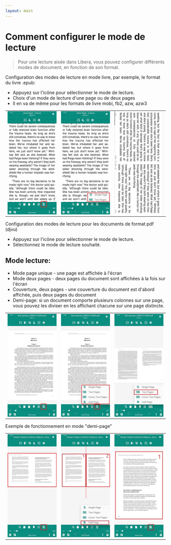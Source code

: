 ```yaml
---
layout: main
---
```


# Comment configurer le mode de lecture

> Pour une lecture aisée dans Libera, vous pouvez configurer différents modes de document, en fonction de son format.

Configuration des modes de lecture en mode livre, par exemple, le format du livre .epub:

* Appuyez sur l'icône pour sélectionner le mode de lecture.
* Choix d'un mode de lecture d'une page ou de deux pages
* Il en va de même pour les formats de livre mobi, fb2, azw, azw3

||||
|-|-|-|
|![](1.jpg)|![](2.jpg)|![](3.jpg)|

Configuration des modes de lecture pour les documents de format pdf (djvu)

* Appuyez sur l'icône pour sélectionner le mode de lecture.
* Sélectionnez le mode de lecture souhaité.

## Mode lecture:

* Mode page unique - une page est affichée à l'écran
* Mode deux pages - deux pages du document sont affichées à la fois sur l'écran
* Couverture, deux pages - une couverture du document est d'abord affichée, puis deux pages du document
* Demi-page: si un document comporte plusieurs colonnes sur une page, vous pouvez les diviser en les affichant chacune sur une page distincte.

||||
|-|-|-|
|![](4.jpg)|![](5.jpg)|![](6.jpg)|

Exemple de fonctionnement en mode &quot;demi-page&quot;

||||
|-|-|-|
|![](7.jpg)|![](8.jpg)|![](9.jpg)|
